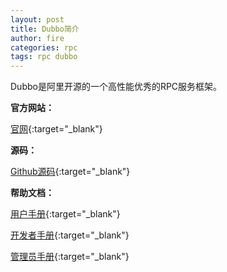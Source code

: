 ```yaml
---
layout: post
title: Dubbo简介
author: fire
categories: rpc
tags: rpc dubbo
---
```


Dubbo是阿里开源的一个高性能优秀的RPC服务框架。

**官方网站：**

[官网](http://dubbo.io/){:target="_blank"}

**源码：**

[Github源码](https://github.com/alibaba/dubbo){:target="_blank"}

**帮助文档：**

[用户手册](http://dubbo.io/books/dubbo-user-book/){:target="_blank"}

[开发者手册](http://dubbo.io/books/dubbo-dev-book/){:target="_blank"}

[管理员手册](http://dubbo.io/books/dubbo-admin-book/){:target="_blank"}

